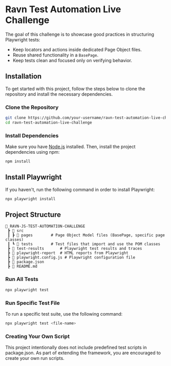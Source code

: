 # Ravn Test Automation Live Challenge

The goal of this challenge is to showcase good practices in structuring Playwright tests:
- Keep locators and actions inside dedicated Page Object files.  
- Reuse shared functionality in a `BasePage`.  
- Keep tests clean and focused only on verifying behavior. 

## Installation

To get started with this project, follow the steps below to clone the repository and install the necessary dependencies.

### Clone the Repository

```bash
git clone https://github.com/your-username/ravn-test-automation-live-challenge.git
cd ravn-test-automation-live-challenge
```

### Install Dependencies

Make sure you have [Node.js](https://nodejs.org/) installed. Then, install the project dependencies using npm:

```bash
npm install
```

## Install Playwright

If you haven't, run the following command in order to install Playwright:

```bash
npx playwright install
```

## Project Structure
```
📂 RAVN-JS-TEST-AUTOMATION-CHALLENGE
 ┣ 📂 src
 ┃ ┣ 📂 pages        # Page Object Model files (BasePage, specific page classes)
 ┃ ┗ 📂 tests        # Test files that import and use the POM classes
 ┣ 📂 test-results       # Playwright test results and traces
 ┣ 📂 playwright-report  # HTML reports from Playwright
 ┣ 📄 playwright.config.js # Playwright configuration file
 ┣ 📄 package.json
 ┣ 📄 README.md
 ```


### Run All Tests

```bash
npx playwright test
```
### Run Specific Test File
To run a specific test suite, use the following command:

```bash
npx playwright test <file-name>
```

### Creating Your Own Script
This project intentionally does not include predefined test scripts in package.json.
As part of extending the framework, you are encouraged to create your own run scripts.